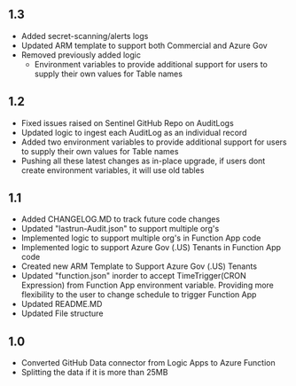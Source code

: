 ## 1.3
- Added secret-scanning/alerts logs
- Updated ARM template to support both Commercial and Azure Gov
- Removed previously added logic
	- Environment variables to provide additional support for users to supply their own values for Table names
	
	

## 1.2
- Fixed issues raised on Sentinel GitHub Repo on AuditLogs
- Updated logic to ingest each AuditLog as an individual record
- Added two environment variables to provide additional support for users to supply their own values for Table names
- Pushing all these latest changes as in-place upgrade, if users dont create environment variables, it will use old tables

## 1.1
- Added CHANGELOG.MD to track future code changes
- Updated "lastrun-Audit.json" to support multiple org's
- Implemented logic to support multiple org's in Function App code
- Implemented logic to support Azure Gov (.US) Tenants in Function App code
- Created new ARM Template to Support Azure Gov (.US) Tenants
- Updated "function.json" inorder to accept TimeTrigger(CRON Expression) from Function App environment variable. Providing more flexibility to the user to change schedule to trigger Function App
- Updated README.MD
- Updated File structure

## 1.0
- Converted GitHub Data connector from Logic Apps to Azure Function
- Splitting the data if it is more than 25MB